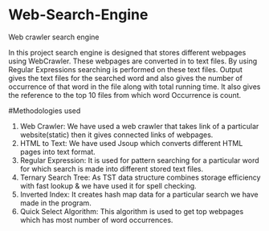 # Web-Search-Engine
 Web crawler search engine

In this project search engine is designed that stores different webpages using WebCrawler.
These webpages are converted in to text files.
By using Regular Expressions searching is performed on these text files.
Output gives the text files for the searched word and also gives the number of occurrence of that word in the file along with total running time.
It also gives the reference to the top 10 files from which word Occurrence is count.

#Methodologies used

1) Web Crawler: We have used a web crawler that takes link of a particular website(static) then it gives connected links of webpages.
2) HTML to Text: We have used Jsoup which converts different HTML pages into text format.
3) Regular Expression: It is used for pattern searching for a particular word for which search is made into different stored text files.
4) Ternary Search Tree: As TST data structure  combines storage efficiency with fast lookup & we have used it for spell checking.
5) Inverted Index: It creates hash map data for a particular search we have made in the program. 
6) Quick Select Algorithm: This algorithm is used to get top webpages which has most number of word occurrences.  

